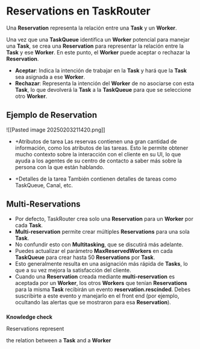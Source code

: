 # Reservations en TaskRouter

Una **Reservation** representa la relación entre una **Task** y un **Worker**. 

Una vez que una **TaskQueue** identifica un **Worker** potencial para manejar una **Task**, se crea una **Reservation** para representar la relación entre la **Task** y ese **Worker**. En este punto, el **Worker** puede aceptar o rechazar la **Reservation**. 

- **Aceptar**: Indica la intención de trabajar en la **Task** y hará que la **Task** sea asignada a ese **Worker**.
- **Rechazar**: Representa la intención del **Worker** de no asociarse con esta **Task**, lo que devolverá la **Task** a la **TaskQueue** para que se seleccione otro **Worker**.

## Ejemplo de Reservation

![[Pasted image 20250203211420.png]]
- +Atributos de tarea
Las reservas contienen una gran cantidad de información, como los atributos de las tareas. Esto le permite obtener mucho contexto sobre la interacción con el cliente en su UI, lo que ayuda a los agentes de su centro de contacto a saber más sobre la persona con la que están hablando.

- +Detalles de la tarea
También contienen detalles de tareas como TaskQueue, Canal, etc.
## Multi-Reservations

- Por defecto, TaskRouter crea solo una **Reservation** para un **Worker** por cada **Task**.
- **Multi-reservation** permite crear múltiples **Reservations** para una sola **Task**.
- No confundir esto con **Multitasking**, que se discutirá más adelante.
- Puedes actualizar el parámetro **MaxReservedWorkers** en cada **TaskQueue** para crear hasta 50 **Reservations** por **Task**.
- Esto generalmente resulta en una asignación más rápida de **Tasks**, lo que a su vez mejora la satisfacción del cliente.
- Cuando una **Reservation** creada mediante **multi-reservation** es aceptada por un **Worker**, los otros **Workers** que tenían **Reservations** para la misma **Task** recibirán un evento **reservation.rescinded**. Debes suscribirte a este evento y manejarlo en el front end (por ejemplo, ocultando las alertas que se mostraron para esa **Reservation**).


### 

**Knowledge check**

Reservations represent

the relation between a **Task** and a **Worker**

